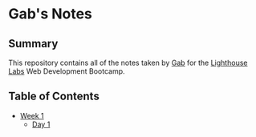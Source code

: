 # Gab's Notes

## Summary

This repository contains all of the notes taken by [Gab](https://github.com/Miaouchkinz) for the [Lighthouse Labs](https://www.lighthouselabs.ca/) Web Development Bootcamp.

## Table of Contents

* [Week 1](/Week_1)
  * [Day 1](Week_1/Day_1)
  